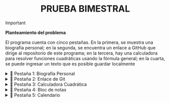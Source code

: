 <h1 align='center'> 
 PRUEBA BIMESTRAL 
</h1>

> [!IMPORTANT]
> **Planteamiento del problema**
>
> El programa cuenta con cinco pestañas. En la primera, se muestra una biografía personal; en la segunda, se encuentra un enlace a GitHub que dirige al repositorio de este programa; en la tercera, hay una calculadora para resolver funciones cuadráticas usando la fórmula general; en la cuarta, se puede ingresar un texto que es posible guardar localmente


<details>
  <summary>🧩 Pestaña 1: Biografía Personal </summary>
  
  
>   -  Muestra información personal detallada sobre el autor o el usuario del programa.

  <img src = 'https://github.com/user-attachments/assets/633738ef-5e09-4fb1-be61-25b4b5a57313' width='300'>

</details>

<details>
  <summary>🧩 Pestaña 2: Enlace de Git </summary>
  
>   - Contiene un enlace que dirige al repositorio de GitHub donde se encuentra alojado el código fuente de este programa.

  <img src = 'https://github.com/user-attachments/assets/b6a73c11-52eb-43e8-8458-2697713e01cd' width='300'>


</details>

<details>
  <summary>🧩 Pestaña 3: Calculadora Cuadrática </summary>
  
>   - Proporciona una calculadora que permite resolver funciones cuadráticas utilizando la fórmula general.

  <img src = 'https://github.com/user-attachments/assets/0ce8d3be-0c75-4a45-8ddb-036b81d95932' width='300'>

</details>


<details>
  <summary>🧩 Pestaña 4: Bloc de notas </summary>
  
>   - Permite ingresar un texto que se puede guardar localmente en el dispositivo.

  <img src = 'https://github.com/user-attachments/assets/61d9f5e5-2d3b-41ac-bbbc-d7abeae2fe36' width='300'>


</details>


<details> 
    <summary>🧩 Pestaña 5: Calendario </summary>
  
>   - Permite al usuario seleccionar una fecha de un mes y otra de un mes diferente, calculando la diferencia en días entre ambas fechas.

  <img src='https://github.com/user-attachments/assets/ad4437c8-847f-4133-8c27-8a501ac8f492' width='300px'>
</details>



